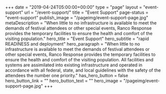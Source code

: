 +++
date = "2019-04-24T05:00:00+00:00"
type = "page"
layout = "event-support"
url = "/event-support/"
title = "Event Support"
page-status = "event-support"
publish_image = "/pageimg/event-support-page.jpg"
metaDescription = "When little to no infrastructure is available to meet the demands of festival attendees or other special events, Ranco Response provides the temporary facilities to ensure the health and comfort of the visiting population."
hero_title = "Event Support"
hero_subtitle = "rapid READINESS and deployment"
hero_paragraph = "When little to no infrastructure is available to meet the demands of festival attendees or other special events, Ranco Response provides the temporary facilities to ensure the health and comfort of the visiting population. All facilities and systems are assimilated into existing infrastructure and operated in accordance with all federal, state, and local guidelines with the safety of the attendees the number one priority."
has_hero_button = false
hero_button_link = ""
hero_button_text = ""
hero_image = "/pageimg/event-support-page.jpg"
+++